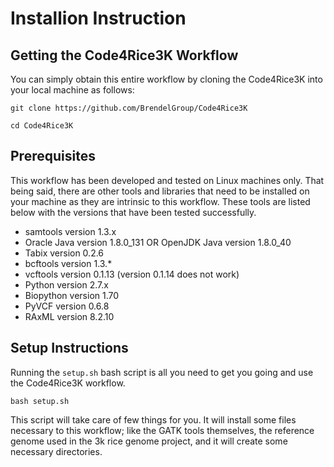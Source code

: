 # Installion Instruction

## Getting the Code4Rice3K Workflow

You can simply obtain this entire workflow by cloning the Code4Rice3K into your local machine as follows:

`git clone https://github.com/BrendelGroup/Code4Rice3K`

`cd Code4Rice3K`

## Prerequisites

This workflow has been developed and tested on Linux machines only. That being said, there are other tools and libraries that need to be 
installed on your machine as they are intrinsic to this workflow. These tools are listed below with the versions that have been tested 
successfully.
* samtools version 1.3.x
* Oracle Java version 1.8.0_131 OR OpenJDK Java version 1.8.0_40
* Tabix version 0.2.6
* bcftools version 1.3.*
* vcftools version 0.1.13 (version 0.1.14 does not work)
* Python version 2.7.x
* Biopython version 1.70
* PyVCF version 0.6.8
* RAxML version 8.2.10

## Setup Instructions

Running the `setup.sh` bash script is all you need to get you going and use the Code4Rice3K workflow. 

`bash setup.sh`

This script will take care of few things for you. It will install some files necessary to this workflow; like the GATK tools themselves, 
the reference genome used in the 3k rice genome project, and it will create some necessary directories.
